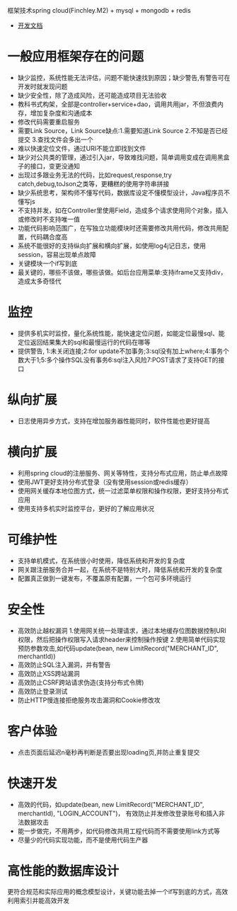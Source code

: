 框架技术spring cloud(Finchley.M2) + mysql + mongodb + redis

* [开发文档](https://github.com/ppx-org/cloud-parent/blob/master/docs/%E5%BC%80%E5%8F%91%E6%96%87%E6%A1%A3.md)

# 一般应用框架存在的问题
* 缺少监控，系统性能无法评估，问题不能快速找到原因；缺少警告,有警告可在开发时就发现问题
* 缺少安全性，除了造成风险，还可能造成项目无法验收
* 教科书式构架，全部是controller+service+dao，调用共用jar，不但浪费内存，增加复杂度和沟通成本
* 修改代码需要重启服务
* 需要Link Source，Link Source缺点:1.需要知道Link Source 2.不知是否已经提交 3.查找文件会多出一个
* 难以快速定位文件，通过URI不能立即找到文件
* 缺少对公共类的管理，通过引入jar，导致难找问题，简单调用变成在调用黑盒子的接口，变更没通知
* 出现过多跟业务无法的代码，比如request,response,try catch,debug,toJson之类等，更糟糕的使用字符串拼接
* 缺少系统思考，架构师不懂写代码，数据库设定不懂模型设计，Java程序员不懂写js
* 不支持并发，如在Controller里使用Field，造成多个请求使用同个对象，插入或修改时不支持唯一值
* 功能代码影响范围广，在写独立功能模块时还需要修改共用代码，修改共用配置，代码耦合度高
* 系统不能很好的支持纵向扩展和横向扩展，如使用log4j记日志，使用session，容易出现单点故障
* 关键模块一个if写到底
* 最关键的，哪些不该做，哪些该做。如后台应用菜单:支持iframe又支持div，造成太多奇怪代

# 监控
* 提供多机实时监控，量化系统性能，能快速定位问题，如能定位最慢sql、能定位返回结果集大的sql和最慢运行的代码在哪等
* 提供警告, 1:未关闭连接;2:for update不加事务;3:sql没有加上where;4:事务个数大于1;5:多个操作SQL没有事务6:sql注入风险7:POST请求了支持GET的接口
# 纵向扩展
* 日志使用异步方式，支持在增加服务器性能同时，软件性能也更好提高
# 横向扩展
* 利用spring cloud的注册服务、网关等特性，支持分布式应用，防止单点故障
* 使用JWT更好支持分布式登录（没有使用session或redis缓存）
* 使用网关缓存本地位图方式，统一过滤菜单权限和操作权限，更好支持分布式应用
* 使用支持多机实时监控平台，更好的了解应用状况
# 可维护性
* 支持单机模式，在系统很小时使用，降低系统和开发的复杂度
* 网关跟注册服务合并一起，在系统不是特别大时，降低系统和开发的复杂度
* 配置真正做到一键发布，不覆盖原有配置，一个包可多环境运行
# 安全性
* 高效防止越权漏洞
	1.使用网关统一处理请求，通过本地缓存位图数据控制URI权限，然后把操作权限写入请求header来控制操作按键
	2.使用简单代码实现预防参数攻击,如代码update(bean, new LimitRecord("MERCHANT_ID", merchantId))
* 高效防止SQL注入漏洞，并有警告
* 高效防止XSS跨站漏洞
* 高效防止CSRF跨站请求伪造(支持分布式令牌)
* 高效防止登录测试
* 防止HTTP慢连接拒绝服务攻击漏洞和Cookie修改攻
# 客户体验
* 点击页面后延迟n毫秒再判断是否要出现loading页,并防止重复提交
# 快速开发
* 高效的代码，如update(bean, new LimitRecord("MERCHANT_ID", merchantId), "LOGIN_ACCOUNT")，
  有效防止并发修改登录账号和插入非法数据攻击
* 能一步做完，不用两步，如代码修改共用工程代码而不需要使用link方式等
* 尽量少的代码实现功能，而不是使用代码生产器
# 高性能的数据库设计
更符合规范和实际应用的概念模型设计，关键功能去掉一个if写到底的方式，高效利用索引并能高效开发


